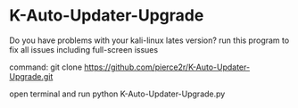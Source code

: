 # K-Auto-Updater-Upgrade

Do you have problems with your kali-linux lates version?
run this program to fix all issues including full-screen issues

command: git clone https://github.com/pierce2r/K-Auto-Updater-Upgrade.git


open terminal and run python K-Auto-Updater-Upgrade.py
